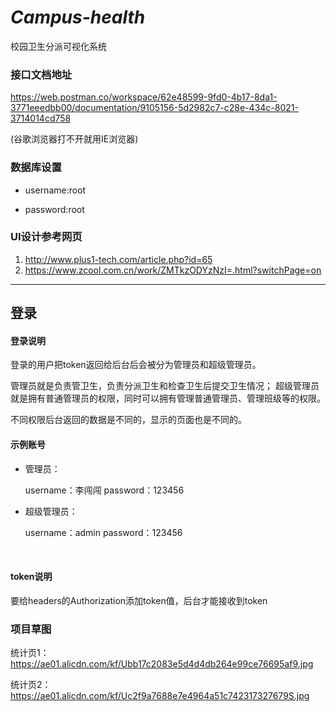 # *Campus-health*
校园卫生分派可视化系统

### 接口文档地址
https://web.postman.co/workspace/62e48599-9fd0-4b17-8da1-3771eeedbb00/documentation/9105156-5d2982c7-c28e-434c-8021-3714014cd758

(谷歌浏览器打不开就用IE浏览器)



### 数据库设置
+ username:root


+ password:root



### UI设计参考网页

1. http://www.plus1-tech.com/article.php?id=65
2. https://www.zcool.com.cn/work/ZMTkzODYzNzI=.html?switchPage=on



---





## 登录

#### 登录说明

登录的用户把token返回给后台后会被分为管理员和超级管理员。

管理员就是负责管卫生，负责分派卫生和检查卫生后提交卫生情况；
超级管理员就是拥有普通管理员的权限，同时可以拥有管理普通管理员、管理班级等的权限。

不同权限后台返回的数据是不同的，显示的页面也是不同的。

#### 示例账号

+ 管理员：

  username：李闯闯
  password：123456

+ 超级管理员：

  username：admin
  password：123456

  ​

#### token说明

要给headers的Authorization添加token值，后台才能接收到token



### 项目草图

统计页1：https://ae01.alicdn.com/kf/Ubb17c2083e5d4d4db264e99ce76695af9.jpg

统计页2：https://ae01.alicdn.com/kf/Uc2f9a7688e7e4964a51c742317327679S.jpg



